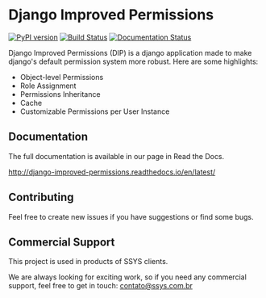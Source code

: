 # Django Improved Permissions

[![PyPI version](https://badge.fury.io/py/django-improved-permissions.svg)](https://badge.fury.io/py/django-improved-permissions)
[![Build Status](https://travis-ci.org/s-sys/django-improved-permissions.svg?branch=master)](https://travis-ci.org/s-sys/django-improved-permissions)
[![Documentation Status](https://readthedocs.org/projects/django-improved-permissions/badge/?version=latest)](http://django-improved-permissions.readthedocs.io/en/latest/?badge=latest)

Django Improved Permissions (DIP) is a django application made to make django's default permission system more robust. Here are some highlights:

* Object-level Permissions
* Role Assignment
* Permissions Inheritance
* Cache
* Customizable Permissions per User Instance

## Documentation

The full documentation is available in our page in Read the Docs.

http://django-improved-permissions.readthedocs.io/en/latest/

## Contributing

Feel free to create new issues if you have suggestions or find some bugs.

## Commercial Support

This project is used in products of SSYS clients.

We are always looking for exciting work, so if you need any commercial support, feel free to get in touch: contato@ssys.com.br
